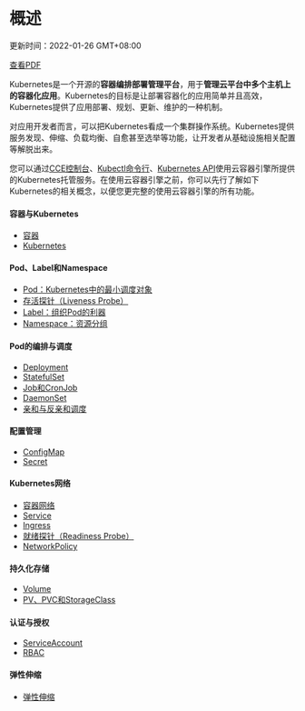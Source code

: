 # 概述

更新时间：2022-01-26 GMT+08:00

[查看PDF](https://support.huaweicloud.com/basics-cce/cce-basics_HEC-CN.pdf)

Kubernetes是一个开源的**容器编排部署管理平台**，用于**管理云平台中多个主机上的容器化应用**。Kubernetes的目标是让部署容器化的应用简单并且高效，Kubernetes提供了应用部署、规划、更新、维护的一种机制。

对应用开发者而言，可以把Kubernetes看成一个集群操作系统。Kubernetes提供服务发现、伸缩、负载均衡、自愈甚至选举等功能，让开发者从基础设施相关配置等解脱出来。

您可以通过[CCE控制台](https://console.huaweicloud.com/cce2.0/?utm_source=helpcenter)、[Kubectl命令行](https://support.huaweicloud.com/usermanual-cce/cce_01_0023.html)、[Kubernetes API](https://support.huaweicloud.com/api-cce/cce_02_0001.html)使用云容器引擎所提供的Kubernetes托管服务。在使用云容器引擎之前，你可以先行了解如下Kubernetes的相关概念，以便您更完整的使用云容器引擎的所有功能。

#### 容器与Kubernetes

- [容器](https://support.huaweicloud.com/basics-cce/kubernetes_0002.html)
- [Kubernetes](https://support.huaweicloud.com/basics-cce/kubernetes_0003.html)

#### Pod、Label和Namespace

- [Pod：Kubernetes中的最小调度对象](https://support.huaweicloud.com/basics-cce/kubernetes_0006.html)
- [存活探针（Liveness Probe）](https://support.huaweicloud.com/basics-cce/kubernetes_0010.html)
- [Label：组织Pod的利器](https://support.huaweicloud.com/basics-cce/kubernetes_0011.html)
- [Namespace：资源分组](https://support.huaweicloud.com/basics-cce/kubernetes_0012.html)

#### Pod的编排与调度

- [Deployment](https://support.huaweicloud.com/basics-cce/kubernetes_0014.html)
- [StatefulSet](https://support.huaweicloud.com/basics-cce/kubernetes_0015.html)
- [Job和CronJob](https://support.huaweicloud.com/basics-cce/kubernetes_0016.html)
- [DaemonSet](https://support.huaweicloud.com/basics-cce/kubernetes_0017.html)
- [亲和与反亲和调度](https://support.huaweicloud.com/basics-cce/kubernetes_0018.html)

#### 配置管理

- [ConfigMap](https://support.huaweicloud.com/basics-cce/kubernetes_0020.html)
- [Secret](https://support.huaweicloud.com/basics-cce/kubernetes_0021.html)

#### Kubernetes网络

- [容器网络](https://support.huaweicloud.com/basics-cce/kubernetes_0023.html)
- [Service](https://support.huaweicloud.com/basics-cce/kubernetes_0024.html)
- [Ingress](https://support.huaweicloud.com/basics-cce/kubernetes_0025.html)
- [就绪探针（Readiness Probe）](https://support.huaweicloud.com/basics-cce/kubernetes_0026.html)
- [NetworkPolicy](https://support.huaweicloud.com/basics-cce/kubernetes_0027.html)

#### 持久化存储

- [Volume](https://support.huaweicloud.com/basics-cce/kubernetes_0029.html)
- [PV、PVC和StorageClass](https://support.huaweicloud.com/basics-cce/kubernetes_0030.html)

#### 认证与授权

- [ServiceAccount](https://support.huaweicloud.com/basics-cce/kubernetes_0032.html)
- [RBAC](https://support.huaweicloud.com/basics-cce/kubernetes_0033.html)

#### 弹性伸缩

- [弹性伸缩](https://support.huaweicloud.com/basics-cce/kubernetes_0034.html)